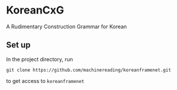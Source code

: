 # KoreanCxG
A Rudimentary Construction Grammar for Korean

## Set up
In the project directory, run

`git clone https://github.com/machinereading/koreanframenet.git`

to get access to `koreanframenet`
